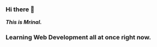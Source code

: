 ### Hi there 👋

<em><strong>This is Mrinal.</strong></em>

<h3>Learning Web Development all at once right now.</h3>
